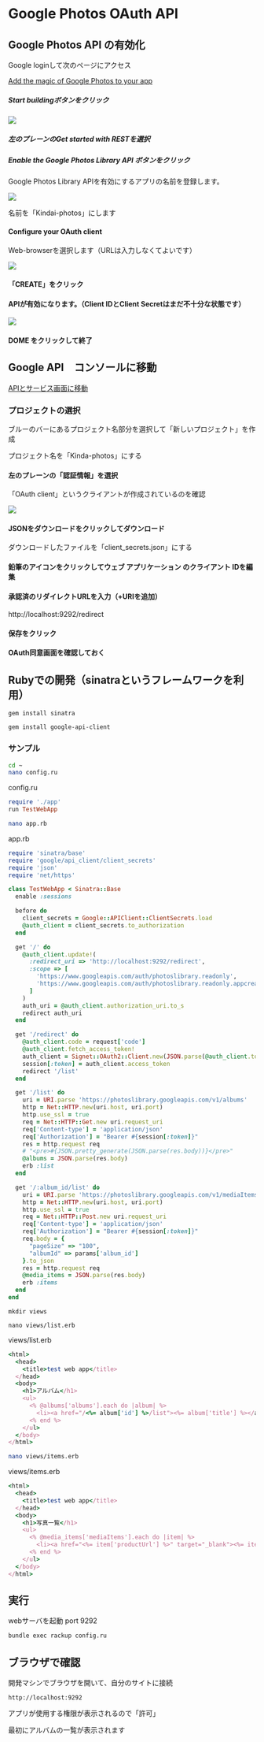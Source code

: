 # Google Photos OAuth API

## Google Photos API の有効化

Google loginして次のページにアクセス

[Add the magic of Google Photos to your app](https://developers.google.com/photos)

#####  Start buildingボタンをクリック

![](https://2.bp.blogspot.com/-timwxCTbb5I/XcDUmfMAHcI/AAAAAAAAIPA/_AC5nnb0QbwfUiJLU9SZgHArHE9FpWyEQCNcBGAsYHQ/s1600/gphoto1.png)

##### 左のプレーンのGet started with RESTを選択

##### Enable the Google Photos Library API ボタンをクリック

Google Photos Library APIを有効にするアプリの名前を登録します。

![](https://4.bp.blogspot.com/-UO7DHYyXDB8/XcDUmQckX7I/AAAAAAAAIPI/pDJmFeIpZg4wh9FdsyBHK7rQuoKNkB93gCNcBGAsYHQ/s1600/gphoto2.png)

名前を「Kindai-photos」にします

#### Configure your OAuth client

Web-browserを選択します（URLは入力しなくてよいです）

![](https://3.bp.blogspot.com/-J7g0_fJzLBg/XcDUmW9MOSI/AAAAAAAAIPE/31ALcNGEduwCHG6-xkSWjFQMZJ_BI_tbACNcBGAsYHQ/s1600/gphoto3.png)

#### 「CREATE」をクリック

#### APIが有効になります。（Client IDとClient Secretはまだ不十分な状態です）

![](https://4.bp.blogspot.com/-a8ZiqSawILM/XcDUnYwzOJI/AAAAAAAAIPQ/7hnHSxhAQbw-mAKEkfMP_yJcYlYYt1g9ACNcBGAsYHQ/s1600/gphoto5.png)

#### DOME をクリックして終了

## Google API　コンソールに移動

[APIとサービス画面に移動](https://console.cloud.google.com/apis/dashboard?pli=1&project=oauth-testr-338806)


### プロジェクトの選択

ブルーのバーにあるプロジェクト名部分を選択して「新しいプロジェクト」を作成

プロジェクト名を「Kinda-photos」にする

#### 左のプレーンの「認証情報」を選択

「OAuth client」というクライアントが作成されているのを確認

![](https://4.bp.blogspot.com/-fpX1oTKEGqY/XcDYIWix7pI/AAAAAAAAIPo/WtJW4f2FEgAr3lrQMJBpdRaEFhjb9u_9ACNcBGAsYHQ/s1600/gphoto6.png)


#### JSONをダウンロードをクリックしてダウンロード

ダウンロードしたファイルを「client_secrets.json」にする

#### 鉛筆のアイコンをクリックしてウェブ アプリケーション のクライアント IDを編集

#### 承認済のリダイレクトURLを入力（+URIを追加）

http://localhost:9292/redirect

#### 保存をクリック

#### OAuth同意画面を確認しておく

## Rubyでの開発（sinatraというフレームワークを利用）

```
gem install sinatra

gem install google-api-client
```

### サンプル

```bash
cd ~
nano config.ru
```

config.ru

```ruby
require './app'
run TestWebApp
```

```bash
nano app.rb
```

app.rb

```ruby
require 'sinatra/base'
require 'google/api_client/client_secrets'
require 'json'
require 'net/https'

class TestWebApp < Sinatra::Base
  enable :sessions

  before do
    client_secrets = Google::APIClient::ClientSecrets.load
    @auth_client = client_secrets.to_authorization
  end

  get '/' do
    @auth_client.update!(
      :redirect_uri => 'http://localhost:9292/redirect',
      :scope => [
        'https://www.googleapis.com/auth/photoslibrary.readonly',
        'https://www.googleapis.com/auth/photoslibrary.readonly.appcreateddata'
      ]
    )
    auth_uri = @auth_client.authorization_uri.to_s
    redirect auth_uri
  end

  get '/redirect' do
    @auth_client.code = request['code']
    @auth_client.fetch_access_token!
    auth_client = Signet::OAuth2::Client.new(JSON.parse(@auth_client.to_json))
    session[:token] = auth_client.access_token
    redirect '/list'
  end

  get '/list' do
    uri = URI.parse 'https://photoslibrary.googleapis.com/v1/albums'
    http = Net::HTTP.new(uri.host, uri.port)
    http.use_ssl = true
    req = Net::HTTP::Get.new uri.request_uri
    req['Content-type'] = 'application/json'
    req['Authorization'] = "Bearer #{session[:token]}"
    res = http.request req
    # "<pre>#{JSON.pretty_generate(JSON.parse(res.body))}</pre>"
    @albums = JSON.parse(res.body)
    erb :list
  end

  get '/:album_id/list' do
    uri = URI.parse 'https://photoslibrary.googleapis.com/v1/mediaItems:search'
    http = Net::HTTP.new(uri.host, uri.port)
    http.use_ssl = true
    req = Net::HTTP::Post.new uri.request_uri
    req['Content-type'] = 'application/json'
    req['Authorization'] = "Bearer #{session[:token]}"
    req.body = { 
      "pageSize" => "100",
      "albumId" => params['album_id']
    }.to_json
    res = http.request req
    @media_items = JSON.parse(res.body)
    erb :items
  end
end
```



```
mkdir views

nano views/list.erb
```


views/list.erb

```ruby
<html>
  <head>
    <title>test web app</title>
  </head>
  <body>
    <h1>アルバム</h1>
    <ul>
      <% @albums['albums'].each do |album| %>
        <li><a href="/<%= album['id'] %>/list"><%= album['title'] %></a></li>
      <% end %>
    </ul>
  </body>
</html>
```


```bash
nano views/items.erb
```

views/items.erb


```ruby
<html>
  <head>
    <title>test web app</title>
  </head>
  <body>
    <h1>写真一覧</h1>
    <ul>
      <% @media_items['mediaItems'].each do |item| %>
        <li><a href="<%= item['productUrl'] %>" target="_blank"><%= item['filename'] %></a></li>
      <% end %>
    </ul>
  </body>
</html>
```


## 実行

webサーバを起動  port 9292

```bash
bundle exec rackup config.ru
```

## ブラウザで確認


開発マシンでブラウザを開いて、自分のサイトに接続

```url
http://localhost:9292 
```

アプリが使用する権限が表示されるので「許可」

最初にアルバムの一覧が表示されます
